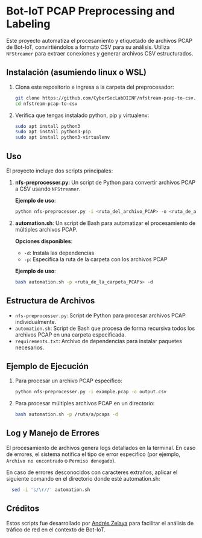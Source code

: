 # Bot-IoT PCAP Preprocessing and Labeling

Este proyecto automatiza el procesamiento y etiquetado de archivos PCAP de Bot-IoT, convirtiéndolos a formato CSV para su análisis. Utiliza `NFStreamer` para extraer conexiones y generar archivos CSV estructurados.

## Instalación (asumiendo linux o WSL)

1. Clona este repositorio e ingresa a la carpeta del preprocesador:

   ```bash
   git clone https://github.com/CyberSecLabDIINF/nfstream-pcap-to-csv.git
   cd nfstream-pcap-to-csv
   ```

2. Verifica que tengas instalado python, pip y virtualenv:

   ```bash
   sudo apt install python3
   sudo apt install python3-pip
   sudo apt install python3-virtualenv
   ```

## Uso

El proyecto incluye dos scripts principales:

1. **nfs-preprocesser.py**: Un script de Python para convertir archivos PCAP a CSV usando `NFStreamer`.

   **Ejemplo de uso**:

   ```bash
   python nfs-preprocesser.py -i <ruta_del_archivo_PCAP> -o <ruta_de_archivo_CSV_resultante>
   ```

2. **automation.sh**: Un script de Bash para automatizar el procesamiento de múltiples archivos PCAP.

   **Opciones disponibles**:

   - `-d`: Instala las dependencias
   - `-p`: Especifica la ruta de la carpeta con los archivos PCAP

   **Ejemplo de uso**:

   ```bash
   bash automation.sh -p <ruta_de_la_carpeta_PCAPs> -d
   ```

## Estructura de Archivos

- `nfs-preprocesser.py`: Script de Python para procesar archivos PCAP individualmente.
- `automation.sh`: Script de Bash que procesa de forma recursiva todos los archivos PCAP en una carpeta especificada.
- `requirements.txt`: Archivo de dependencias para instalar paquetes necesarios.

## Ejemplo de Ejecución

1. Para procesar un archivo PCAP específico:

   ```bash
   python nfs-preprocesser.py -i example.pcap -o output.csv
   ```

2. Para procesar múltiples archivos PCAP en un directorio:
   ```bash
   bash automation.sh -p /ruta/a/pcaps -d
   ```

## Log y Manejo de Errores

El procesamiento de archivos genera logs detallados en la terminal. En caso de errores, el sistema notifica el tipo de error específico (por ejemplo, `Archivo no encontrado` o `Permiso denegado`).

En caso de errores desconocidos con caracteres extraños, aplicar el siguiente comando en el directorio donde esté automation.sh:

```bash
  sed -i 's/\r//' automation.sh
```

## Créditos

Estos scripts fue desarrollado por [Andrés Zelaya](https://github.com/Opsord) para facilitar el análisis de tráfico de red en el contexto de Bot-IoT.
